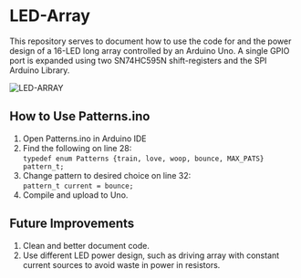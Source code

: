 # LED-Array
This repository serves to document how to use the code for and the power design of a 16-LED long array controlled by an Arduino Uno. A single GPIO port is expanded using two SN74HC595N shift-registers and the SPI Arduino Library. 

![LED-ARRAY](https://github.com/pAgrayB/LED-ARRAY/blob/master/LED-ARRAY.JPG)

## How to Use Patterns.ino
1. Open Patterns.ino in Arduino IDE
2. Find the following on line 28:
  <br> `typedef enum Patterns {train, love, woop, bounce, MAX_PATS} pattern_t;`
3. Change pattern to desired choice on line 32:
  <br> `pattern_t current = bounce;`
4. Compile and upload to Uno.

## Future Improvements
1. Clean and better document code.
2. Use different LED power design, such as driving array with constant current sources to avoid waste in power in resistors.
